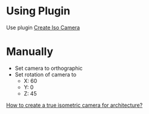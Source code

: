 # Using Plugin

Use plugin [Create Iso Camera](https://github.com/jasonicarter/create-isocam)

# Manually

- Set camera to orthographic
- Set rotation of camera to
  - X: 60
  - Y: 0
  - Z: 45

[How to create a true isometric camera for architecture?](https://www.blender3darchitect.com/architectural-visualization/create-true-isometric-camera-architecture/)
